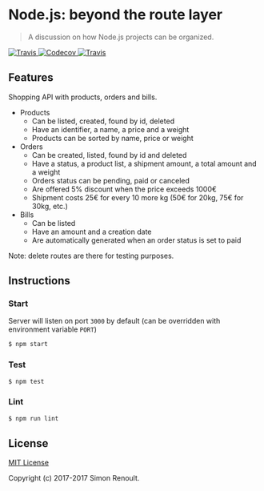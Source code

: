 # Node.js: beyond the route layer

> A discussion on how Node.js projects can be organized.


<a href="https://travis-ci.org/simonrenoult/nodejs-application-architecture">
  <img alt="Travis" src="https://img.shields.io/travis/simonrenoult/nodejs-application-architecture.svg?style=flat-square">
</a>
<a href="https://codecov.io/gh/simonrenoult/nodejs-application-architecture">
  <img alt="Codecov" src="https://img.shields.io/codecov/c/github/simonrenoult/nodejs-application-architecture.svg?style=flat-square">
</a>
<a href="https://travis-ci.org/simonrenoult/nodejs-application-architecture">
  <img alt="Travis" src="https://img.shields.io/badge/code_style-prettier-ff69b4.svg?style=flat-square">
</a>


## Features

Shopping API with products, orders and bills.
* Products
  * Can be listed, created, found by id, deleted
  * Have an identifier, a name, a price and a weight
  * Products can be sorted by name, price or weight
* Orders
  * Can be created, listed, found by id and deleted
  * Have a status, a product list, a shipment amount, a total amount and a weight
  * Orders status can be pending, paid or canceled
  * Are offered 5% discount when the price exceeds 1000€
  * Shipment costs 25€ for every 10 more kg (50€ for 20kg, 75€ for 30kg, etc.)
* Bills
  * Can be listed
  * Have an amount and a creation date
  * Are automatically generated when an order status is set to paid

Note: delete routes are there for testing purposes.


## Instructions

### Start

Server will listen on port `3000` by default (can be overridden with environment variable `PORT`)
```sh
$ npm start
```


### Test

```sh
$ npm test
```


### Lint

```sh
$ npm run lint
```

## License

[MIT License](https://opensource.org/licenses/MIT)

Copyright (c) 2017-2017 Simon Renoult.
